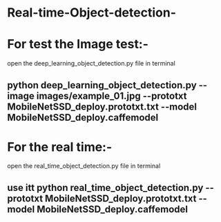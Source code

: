 # Real-time-Object-detection-

# For test the Image test:- 
open the deep_learning_object_detection.py file in terminal
## python deep_learning_object_detection.py --image images/example_01.jpg --prototxt MobileNetSSD_deploy.prototxt.txt --model MobileNetSSD_deploy.caffemodel


# For the real time:-
open the real_time_object_detection.py file in terminal
## use itt python real_time_object_detection.py --prototxt MobileNetSSD_deploy.prototxt.txt --model MobileNetSSD_deploy.caffemodel
